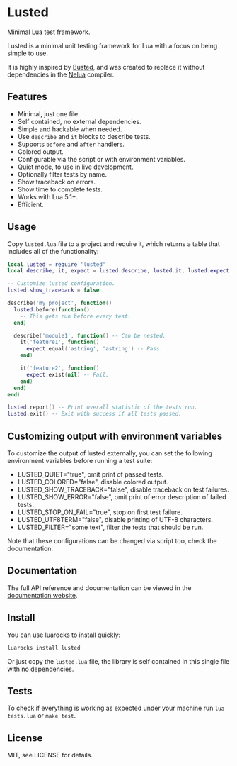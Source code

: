 # Lusted

Minimal Lua test framework.

Lusted is a minimal unit testing framework for Lua with a focus on being simple to use.

It is highly inspired by
[Busted](http://olivinelabs.com/busted/),
and was created to replace it without dependencies in the
[Nelua](https://github.com/edubart/nelua-lang) compiler.

## Features

* Minimal, just one file.
* Self contained, no external dependencies.
* Simple and hackable when needed.
* Use `describe` and `it` blocks to describe tests.
* Supports `before` and `after` handlers.
* Colored output.
* Configurable via the script or with environment variables.
* Quiet mode, to use in live development.
* Optionally filter tests by name.
* Show traceback on errors.
* Show time to complete tests.
* Works with Lua 5.1+.
* Efficient.

## Usage

Copy `lusted.lua` file to a project and require it,
which returns a table that includes all of the functionality:

```lua
local lusted = require 'lusted'
local describe, it, expect = lusted.describe, lusted.it, lusted.expect

-- Customize lusted configuration.
lusted.show_traceback = false

describe('my project', function()
  lusted.before(function()
    -- This gets run before every test.
  end)

  describe('module1', function() -- Can be nested.
    it('feature1', function()
      expect.equal('astring', 'astring') -- Pass.
    end)

    it('feature2', function()
      expect.exist(nil) -- Fail.
    end)
  end)
end)

lusted.report() -- Print overall statistic of the tests run.
lusted.exit() -- Exit with success if all tests passed.
```

## Customizing output with environment variables

To customize the output of lusted externally,
you can set the following environment variables before running a test suite:

* LUSTED_QUIET="true", omit print of passed tests.
* LUSTED_COLORED="false", disable colored output.
* LUSTED_SHOW_TRACEBACK="false", disable traceback on test failures.
* LUSTED_SHOW_ERROR="false", omit print of error description of failed tests.
* LUSTED_STOP_ON_FAIL="true", stop on first test failure.
* LUSTED_UTF8TERM="false", disable printing of UTF-8 characters.
* LUSTED_FILTER="some text", filter the tests that should be run.

Note that these configurations can be changed via script too, check the documentation.

## Documentation

The full API reference and documentation can be viewed in the
[documentation website](https://edubart.github.io/lusted/).

## Install

You can use luarocks to install quickly:

```bash
luarocks install lusted
```

Or just copy the `lusted.lua` file, the library is self contained in this single file with no dependencies.

## Tests

To check if everything is working as expected under your machine run `lua tests.lua` or `make test`.

## License

MIT, see LICENSE for details.

